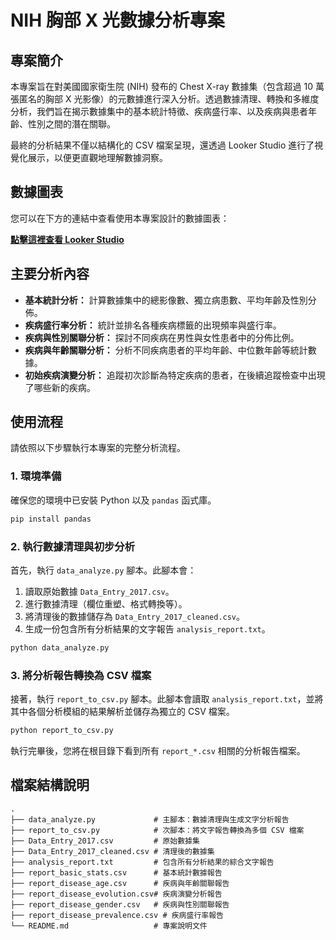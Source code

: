 # NIH 胸部 X 光數據分析專案

## 專案簡介

本專案旨在對美國國家衛生院 (NIH) 發布的 Chest X-ray 數據集（包含超過 10 萬張匿名的胸部 X 光影像）的元數據進行深入分析。透過數據清理、轉換和多維度分析，我們旨在揭示數據集中的基本統計特徵、疾病盛行率、以及疾病與患者年齡、性別之間的潛在關聯。

最終的分析結果不僅以結構化的 CSV 檔案呈現，還透過 Looker Studio 進行了視覺化展示，以便更直觀地理解數據洞察。

## 數據圖表

您可以在下方的連結中查看使用本專案設計的數據圖表：

[**點擊這裡查看 Looker Studio**](https://lookerstudio.google.com/reporting/9b1755f8-4702-4705-9a89-56fc25623d18)



## 主要分析內容

*   **基本統計分析：** 計算數據集中的總影像數、獨立病患數、平均年齡及性別分佈。
*   **疾病盛行率分析：** 統計並排名各種疾病標籤的出現頻率與盛行率。
*   **疾病與性別關聯分析：** 探討不同疾病在男性與女性患者中的分佈比例。
*   **疾病與年齡關聯分析：** 分析不同疾病患者的平均年齡、中位數年齡等統計數據。
*   **初始疾病演變分析：** 追蹤初次診斷為特定疾病的患者，在後續追蹤檢查中出現了哪些新的疾病。

## 使用流程

請依照以下步驟執行本專案的完整分析流程。

### 1. 環境準備

確保您的環境中已安裝 Python 以及 `pandas` 函式庫。

```bash
pip install pandas
```

### 2. 執行數據清理與初步分析

首先，執行 `data_analyze.py` 腳本。此腳本會：
1.  讀取原始數據 `Data_Entry_2017.csv`。
2.  進行數據清理（欄位重塑、格式轉換等）。
3.  將清理後的數據儲存為 `Data_Entry_2017_cleaned.csv`。
4.  生成一份包含所有分析結果的文字報告 `analysis_report.txt`。

```bash
python data_analyze.py
```

### 3. 將分析報告轉換為 CSV 檔案

接著，執行 `report_to_csv.py` 腳本。此腳本會讀取 `analysis_report.txt`，並將其中各個分析模組的結果解析並儲存為獨立的 CSV 檔案。

```bash
python report_to_csv.py
```

執行完畢後，您將在根目錄下看到所有 `report_*.csv` 相關的分析報告檔案。

## 檔案結構說明

```
.
├── data_analyze.py             # 主腳本：數據清理與生成文字分析報告
├── report_to_csv.py            # 次腳本：將文字報告轉換為多個 CSV 檔案
├── Data_Entry_2017.csv         # 原始數據集
├── Data_Entry_2017_cleaned.csv # 清理後的數據集
├── analysis_report.txt         # 包含所有分析結果的綜合文字報告
├── report_basic_stats.csv      # 基本統計數據報告
├── report_disease_age.csv      # 疾病與年齡關聯報告
├── report_disease_evolution.csv# 疾病演變分析報告
├── report_disease_gender.csv   # 疾病與性別關聯報告
├── report_disease_prevalence.csv # 疾病盛行率報告
└── README.md                   # 專案說明文件
```
